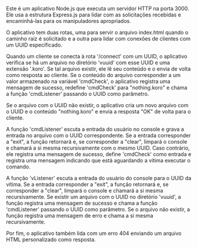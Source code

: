 Este é um aplicativo Node.js que executa um servidor HTTP na porta 3000. Ele usa a estrutura Express.js para lidar com as solicitações recebidas e encaminhá-las para os manipuladores apropriados.

O aplicativo tem duas rotas, uma para servir o arquivo index.html quando o caminho raiz é solicitado e a outra para lidar com conexões de clientes com um UUID especificado.

Quando um cliente se conecta à rota '/connect' com um UUID, o aplicativo verifica se há um arquivo no diretório 'vuuid' com esse UUID e uma extensão '.koro'. Se tal arquivo existir, ele lê seu conteúdo e o envia de volta como resposta ao cliente. Se o conteúdo do arquivo corresponder a um valor armazenado na variável 'cmdCheck', o aplicativo registra uma mensagem de sucesso, redefine 'cmdCheck' para "nothing.koro" e chama a função 'cmdListener' passando o UUID como parâmetro.

Se o arquivo com o UUID não existir, o aplicativo cria um novo arquivo com o UUID e o conteúdo "nothing.koro" e envia a resposta "OK" de volta para o cliente.

A função 'cmdListener' escuta a entrada do usuário no console e grava a entrada no arquivo com o UUID correspondente. Se a entrada corresponder a "exit", a função retornará e, se corresponder a "clear", limpará o console e chamará a si mesma recursivamente com o mesmo UUID. Caso contrário, ele registra uma mensagem de sucesso, define 'cmdCheck' como entrada e registra uma mensagem indicando que está aguardando a vítima executar o comando.

A função 'vListener' escuta a entrada do usuário do console para o UUID da vítima. Se a entrada corresponder a "exit", a função retornará e, se corresponder a "clear", limpará o console e chamará a si mesma recursivamente. Se existir um arquivo com o UUID no diretório 'vuuid', a função registra uma mensagem de sucesso e chama a função 'cmdListener' passando o UUID como parâmetro. Se o arquivo não existir, a função registra uma mensagem de erro e chama a si mesma recursivamente.

Por fim, o aplicativo também lida com um erro 404 enviando um arquivo HTML personalizado como resposta.
